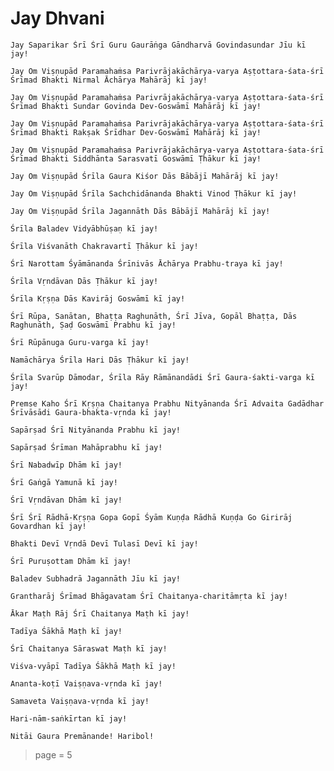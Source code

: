# Jay Dhvani

    Jay Saparikar Śrī Śrī Guru Gaurāṅga Gāndharvā Govindasundar Jīu kī jay!

    Jay Om Viṣṇupād Paramahaṁsa Parivrājakāchārya-varya Aṣṭottara-śata-śrī Śrīmad Bhakti Nirmal Āchārya Mahārāj kī jay!

    Jay Om Viṣṇupād Paramahaṁsa Parivrājakāchārya-varya Aṣṭottara-śata-śrī Śrīmad Bhakti Sundar Govinda Dev-Goswāmī Mahārāj kī jay!

    Jay Om Viṣṇupād Paramahaṁsa Parivrājakāchārya-varya Aṣṭottara-śata-śrī Śrīmad Bhakti Rakṣak Śrīdhar Dev-Goswāmī Mahārāj kī jay!

    Jay Om Viṣṇupād Paramahaṁsa Parivrājakāchārya-varya Aṣṭottara-śata-śrī Śrīmad Bhakti Siddhānta Sarasvatī Goswāmī Ṭhākur kī jay!

    Jay Om Viṣṇupād Śrīla Gaura Kiśor Dās Bābājī Mahārāj kī jay!

    Jay Om Viṣṇupād Śrīla Sachchidānanda Bhakti Vinod Ṭhākur kī jay!

    Jay Om Viṣṇupād Śrīla Jagannāth Dās Bābājī Mahārāj kī jay!

    Śrīla Baladev Vidyābhūṣaṇ kī jay!

    Śrīla Viśvanāth Chakravartī Ṭhākur kī jay!

    Śrī Narottam Śyāmānanda Śrīnivās Āchārya Prabhu-traya kī jay!

    Śrīla Vṛndāvan Dās Ṭhākur kī jay!

    Śrīla Kṛṣṇa Dās Kavirāj Goswāmī kī jay!

    Śrī Rūpa, Sanātan, Bhaṭṭa Raghunāth, Śrī Jīva, Gopāl Bhaṭṭa, Dās Raghunāth, Ṣaḍ Goswāmī Prabhu kī jay!

    Śrī Rūpānuga Guru-varga kī jay!

    Namāchārya Śrīla Hari Dās Ṭhākur kī jay!

    Śrīla Svarūp Dāmodar, Śrīla Rāy Rāmānandādi Śrī Gaura-śakti-varga kī jay!

    Premse Kaho Śrī Kṛṣṇa Chaitanya Prabhu Nityānanda Śrī Advaita Gadādhar Śrīvāsādi Gaura-bhakta-vṛnda kī jay!

    Sapārṣad Śrī Nityānanda Prabhu kī jay!

    Sapārṣad Śrīman Mahāprabhu kī jay!

    Śrī Nabadwīp Dhām kī jay!

    Śrī Gaṅgā Yamunā kī jay!

    Śrī Vṛndāvan Dhām kī jay!

    Śrī Śrī Rādhā-Kṛṣṇa Gopa Gopī Śyām Kuṇḍa Rādhā Kuṇḍa Go Girirāj Govardhan kī jay!

    Bhakti Devī Vṛndā Devī Tulasī Devī kī jay!

    Śrī Puruṣottam Dhām kī jay!

    Baladev Subhadrā Jagannāth Jīu kī jay!

    Grantharāj Śrīmad Bhāgavatam Śrī Chaitanya-charitāmṛta kī jay!

    Ākar Maṭh Rāj Śrī Chaitanya Maṭh kī jay!

    Tadīya Śākhā Maṭh kī jay!

    Śrī Chaitanya Sāraswat Maṭh kī jay!

    Viśva-vyāpī Tadīya Śākhā Maṭh kī jay!

    Ananta-koṭī Vaiṣṇava-vṛnda kī jay!

    Samaveta Vaiṣṇava-vṛnda kī jay!

    Hari-nām-saṅkīrtan kī jay!

    Nitāi Gaura Premānande! Haribol!


> page = 5

